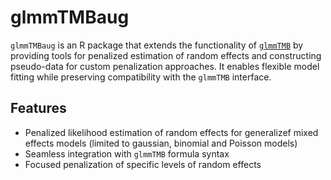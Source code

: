 # glmmTMBaug

`glmmTMBaug` is an R package that extends the functionality of [`glmmTMB`](https://cran.r-project.org/package=glmmTMB) by providing tools for penalized estimation of random effects and constructing pseudo-data for custom penalization approaches. It enables flexible model fitting while preserving compatibility with the `glmmTMB` interface.

## Features

- Penalized likelihood estimation of random effects for generalizef mixed effects models (limited to gaussian, binomial and Poisson models)
- Seamless integration with `glmmTMB` formula syntax
- Focused penalization of specific levels of random effects
